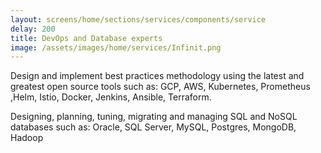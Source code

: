 ```yaml
---
layout: screens/home/sections/services/components/service
delay: 200
title: DevOps and Database experts
image: /assets/images/home/services/Infinit.png
---
```


Design and implement best practices methodology using the latest and greatest open source tools such as: GCP, AWS, Kubernetes, Prometheus ,Helm, Istio, Docker, Jenkins, Ansible, Terraform.

Designing, planning, tuning, migrating and managing SQL and NoSQL databases such as: Oracle, SQL Server, MySQL, Postgres, MongoDB, Hadoop
